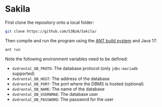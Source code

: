 # Sakila
First clone the repository onto a local folder:
```bash
git clone https://github.com/S3BzA/Sakila/
```
Then compile and run the program using the [ANT build system](https://ant.apache.org/) and Java 17:
```bash
ant run
```
Note the following environment variables need to be defined:
- `dvdrental_DB_PROTO`: The database protocol (only `jdbc:mariadb` supported)
- `dvdrental_DB_HOST`: The address of the database
- `dvdrental_DB_PORT`: The port where the DBMS is hosted (optional)
- `dvdrental_DB_NAME`: The name of the database
- `dvdrental_DB_USERNMAE`: The database user
- `dvdrental_DB_PASSWORD`: The password for the user
